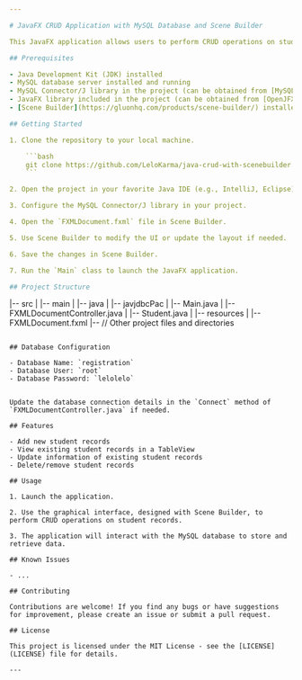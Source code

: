 ```yaml
---

# JavaFX CRUD Application with MySQL Database and Scene Builder

This JavaFX application allows users to perform CRUD operations on student records, storing the data in a MySQL database. The application is built using Scene Builder for the graphical user interface.

## Prerequisites

- Java Development Kit (JDK) installed
- MySQL database server installed and running
- MySQL Connector/J library in the project (can be obtained from [MySQL Connector/J](https://dev.mysql.com/downloads/connector/j/))
- JavaFX library included in the project (can be obtained from [OpenJFX](https://openjfx.io/))
- [Scene Builder](https://gluonhq.com/products/scene-builder/) installed

## Getting Started

1. Clone the repository to your local machine.

    ```bash
    git clone https://github.com/LeloKarma/java-crud-with-scenebuilder.git
    ```

2. Open the project in your favorite Java IDE (e.g., IntelliJ, Eclipse).

3. Configure the MySQL Connector/J library in your project.

4. Open the `FXMLDocument.fxml` file in Scene Builder.

5. Use Scene Builder to modify the UI or update the layout if needed.

6. Save the changes in Scene Builder.

7. Run the `Main` class to launch the JavaFX application.

## Project Structure

```
|-- src
|   |-- main
|       |-- java
|           |-- javjdbcPac
|               |-- Main.java
|               |-- FXMLDocumentController.java
|               |-- Student.java
|       |-- resources
|           |-- FXMLDocument.fxml
|-- // Other project files and directories
```

## Database Configuration

- Database Name: `registration`
- Database User: `root`
- Database Password: `lelolelo`


Update the database connection details in the `Connect` method of `FXMLDocumentController.java` if needed.

## Features

- Add new student records
- View existing student records in a TableView
- Update information of existing student records
- Delete/remove student records

## Usage

1. Launch the application.

2. Use the graphical interface, designed with Scene Builder, to perform CRUD operations on student records.

3. The application will interact with the MySQL database to store and retrieve data.

## Known Issues

- ...

## Contributing

Contributions are welcome! If you find any bugs or have suggestions for improvement, please create an issue or submit a pull request.

## License

This project is licensed under the MIT License - see the [LICENSE](LICENSE) file for details.

---
```

